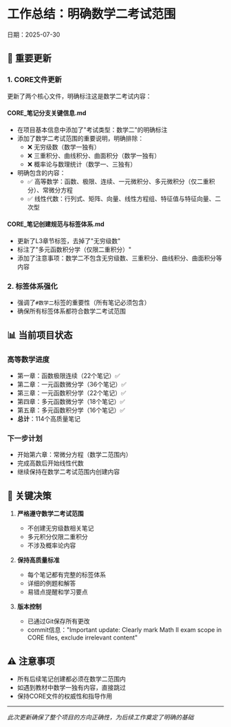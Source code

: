 # 工作总结：明确数学二考试范围

日期：2025-07-30

## 📌 重要更新

### 1. CORE文件更新
更新了两个核心文件，明确标注这是数学二考试内容：

#### CORE_笔记分支关键信息.md
- 在项目基本信息中添加了"考试类型：数学二"的明确标注
- 添加了数学二考试范围的重要说明，明确排除：
  - ❌ 无穷级数（数学一独有）
  - ❌ 三重积分、曲线积分、曲面积分（数学一独有）
  - ❌ 概率论与数理统计（数学一、三独有）
- 明确包含的内容：
  - ✅ 高等数学：函数、极限、连续、一元微积分、多元微积分（仅二重积分）、常微分方程
  - ✅ 线性代数：行列式、矩阵、向量、线性方程组、特征值与特征向量、二次型

#### CORE_笔记创建规范与标签体系.md
- 更新了L3章节标签，去掉了"无穷级数"
- 标注了"多元函数积分学（仅限二重积分）"
- 添加了注意事项：数学二不包含无穷级数、三重积分、曲线积分、曲面积分等内容

### 2. 标签体系强化
- 强调了`#数学二`标签的重要性（所有笔记必须包含）
- 确保所有标签体系都符合数学二考试范围

## 📊 当前项目状态

### 高等数学进度
- 第一章：函数极限连续（22个笔记）✅
- 第二章：一元函数微分学（36个笔记）✅
- 第三章：一元函数积分学（22个笔记）✅
- 第四章：多元函数微分学（18个笔记）✅
- 第五章：多元函数积分学（16个笔记）✅
- **总计**：114个高质量笔记

### 下一步计划
- 开始第六章：常微分方程（数学二范围内）
- 完成高数后开始线性代数
- 继续保持在数学二考试范围内创建内容

## 🔑 关键决策

1. **严格遵守数学二考试范围**
   - 不创建无穷级数相关笔记
   - 多元积分仅限二重积分
   - 不涉及概率论内容

2. **保持高质量标准**
   - 每个笔记都有完整的标签体系
   - 详细的例题和解答
   - 易错点提醒和学习要点

3. **版本控制**
   - 已通过Git保存所有更改
   - commit信息："Important update: Clearly mark Math II exam scope in CORE files, exclude irrelevant content"

## ⚠️ 注意事项
- 所有后续笔记创建都必须在数学二范围内
- 如遇到教材中数学一独有内容，直接跳过
- 保持CORE文件的权威性和指导作用

---
*此次更新确保了整个项目的方向正确性，为后续工作奠定了明确的基础*
